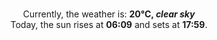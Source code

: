<p  align="center"><br/>Currently, the weather is: <b> 20°C, <i>clear sky</i></b></br>Today, the sun rises at <b>06:09</b> and sets at <b>17:59</b>.</p>